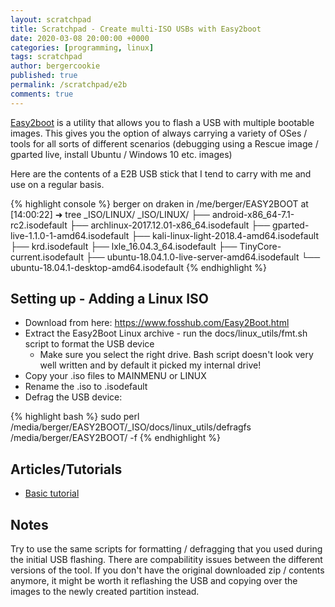 ```yaml
---
layout: scratchpad
title: Scratchpad - Create multi-ISO USBs with Easy2boot
date: 2020-03-08 20:00:00 +0000
categories: [programming, linux]
tags: scratchpad
author: bergercookie
published: true
permalink: /scratchpad/e2b
comments: true
---
```


[Easy2boot](https://www.easy2boot.com/) is a utility that allows you to flash a USB with multiple bootable
images. This gives you the option of always carrying a variety of OSes / tools
for all sorts of different scenarios (debugging using a Rescue image / gparted
live, install Ubuntu / Windows 10 etc. images)

Here are the contents of a E2B USB stick that I tend to carry with me and use on
a regular basis.

{% highlight console %}
berger on draken in /me/berger/EASY2BOOT
at [14:00:22] ➜ tree _ISO/LINUX/
_ISO/LINUX/
├── android-x86_64-7.1-rc2.isodefault
├── archlinux-2017.12.01-x86_64.isodefault
├── gparted-live-1.1.0-1-amd64.isodefault
├── kali-linux-light-2018.4-amd64.isodefault
├── krd.isodefault
├── lxle_16.04.3_64.isodefault
├── TinyCore-current.isodefault
├── ubuntu-18.04.1.0-live-server-amd64.isodefault
└── ubuntu-18.04.1-desktop-amd64.isodefault
{% endhighlight %}


## Setting up - Adding a Linux ISO

* Download from here: https://www.fosshub.com/Easy2Boot.html
* Extract the Easy2Boot Linux archive - run the docs/linux_utils/fmt.sh script to format the USB device
  * Make sure you select the right drive. Bash script doesn't look very well
    written and by default it picked my internal drive!
* Copy your .iso files to MAINMENU or LINUX
* Rename the .iso to .isodefault
* Defrag the USB device:


{% highlight bash %}
sudo perl /media/berger/EASY2BOOT/_ISO/docs/linux_utils/defragfs /media/berger/EASY2BOOT/ -f
{% endhighlight %}

## Articles/Tutorials

* [Basic tutorial](http://www.easy2boot.com/make-an-easy2boot-usb-drive/make-using-linux/)

## Notes

Try to use the same scripts for formatting / defragging that you used during the
initial USB flashing. There are compabilitity issues between the different
versions of the tool. If you don't have the original downloaded zip / contents
anymore, it might be worth it reflashing the USB and copying over the images to
the newly created partition instead.
